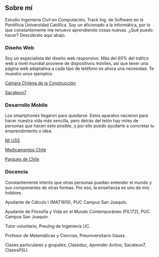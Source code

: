 ## Sobre mí
Estudio Ingeniería Civil en Computación, Track Ing. de Software en la Pontificia Universidad Católica. Soy un aficionado a la informática, por lo que constantemente me renuevo aprendiendo cosas nuevas. ¿Qué puedo hacer? Descúbrelo aquí abajo.

### Diseño Web
Soy un especialista del diseño web responsivo. Más del 60% del tráfico web a nivel mundial proviene de dispositivos móviles, así que tener una página web adaptativa a cada tipo de teléfono es ahora una necesidad. Te muestro unos ejemplos:

[Cámara Chilena de la Construcción](http://www.cchc.cl/)

[Sacateun7](https://www.sacateun7.com/)

### Desarrollo Mobile
Los smartphones llegaron para quedarse. Estos aparatos nacieron para hacer nuestra vida más sencilla, pero detrás del telón hay miles de personas que hacen esto posible, y por ello puedo ayudarte a concretar tu emprendimiento o idea.

[Mi USS](https://play.google.com/store/apps/details?id=cl.uss.miussmobileapp)

[Medicamentos Chile](https://play.google.com/store/apps/details?id=net.armincl.medicamentos)

[Parques de Chile](https://play.google.com/store/apps/details?id=cl.chihau.parquesnacionalesdechile)

### Docencia
Constantemente intento que otras personas puedan entender el mundo y sus componentes de otras formas. Por eso, la enseñanza es uno de mis hobbies.

Ayudante de Cálculo I (MAT1610), PUC Campus San Joaquín.

Ayudante de Filosofía y Vida en el Mundo Contemporáneo (FIL172), PUC Campus San Joaquín.

Tutor voluntario, PreuIng de Ingeniería UC.

Profesor de Matemáticas y Ciencias, Preuniversitario Gauss.

Clases particulares y grupales: Claseduc, Aprender Activo, Sacateun7, ClasesPSU.
